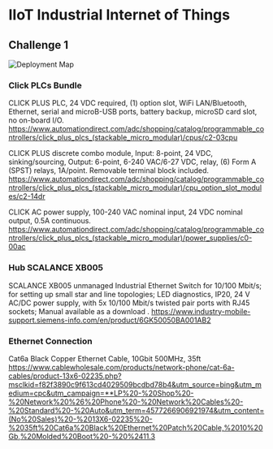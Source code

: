# IIoT Industrial Internet of Things
## Challenge 1
![Deployment Map](https://github.com/user-attachments/assets/f93ba968-de1b-499f-80a4-53fdb1f212fe)

### Click PLCs Bundle
CLICK PLUS PLC, 24 VDC required, (1) option slot, WiFi LAN/Bluetooth, Ethernet, serial and microB-USB ports, battery backup, microSD card slot, no on-board I/O.
https://www.automationdirect.com/adc/shopping/catalog/programmable_controllers/click_plus_plcs_(stackable_micro_modular)/cpus/c2-03cpu

CLICK PLUS discrete combo module, Input: 8-point, 24 VDC, sinking/sourcing, Output: 6-point, 6-240 VAC/6-27 VDC, relay, (6) Form A (SPST) relays, 1A/point. Removable terminal block included.
https://www.automationdirect.com/adc/shopping/catalog/programmable_controllers/click_plus_plcs_(stackable_micro_modular)/cpu_option_slot_modules/c2-14dr

CLICK AC power supply, 100-240 VAC nominal input, 24 VDC nominal output, 0.5A continuous.
https://www.automationdirect.com/adc/shopping/catalog/programmable_controllers/click_plus_plcs_(stackable_micro_modular)/power_supplies/c0-00ac

### Hub SCALANCE XB005
SCALANCE XB005 unmanaged Industrial Ethernet Switch for 10/100 Mbit/s; for setting up small star and line topologies; LED diagnostics, IP20, 24 V AC/DC power supply, with 5x 10/100 Mbit/s twisted pair ports with RJ45 sockets; Manual available as a download .
https://www.industry-mobile-support.siemens-info.com/en/product/6GK50050BA001AB2

### Ethernet Connection
Cat6a Black Copper Ethernet Cable, 10Gbit 500MHz, 35ft
https://www.cablewholesale.com/products/network-phone/cat-6a-cables/product-13x6-02235.php?msclkid=f82f3890c9f613cd4029509bcdbd78b4&utm_source=bing&utm_medium=cpc&utm_campaign=**LP%20-%20Shop%20-%20Network%20%26%20Phone%20-%20Network%20Cables%20-%20Standard%20-%20Auto&utm_term=4577266906921974&utm_content=(No%20Sales)%20-%2013X6-02235%20-%2035ft%20Cat6a%20Black%20Ethernet%20Patch%20Cable,%2010%20Gb,%20Molded%20Boot%20-%20%2411.3
